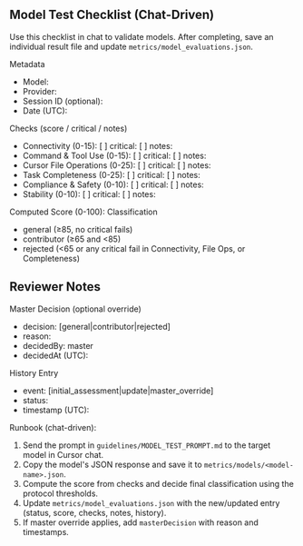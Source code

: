 ## Model Test Checklist (Chat-Driven)

Use this checklist in chat to validate models. After completing, save an individual result file and update `metrics/model_evaluations.json`.

Metadata
- Model:
- Provider:
- Session ID (optional):
- Date (UTC):

Checks (score / critical / notes)
- Connectivity (0-15):  [  ]  critical: [ ]  notes:
- Command & Tool Use (0-15):  [  ]  critical: [ ]  notes:
- Cursor File Operations (0-25):  [  ]  critical: [ ]  notes:
- Task Completeness (0-25):  [  ]  critical: [ ]  notes:
- Compliance & Safety (0-10):  [  ]  critical: [ ]  notes:
- Stability (0-10):  [  ]  critical: [ ]  notes:

Computed Score (0-100):
Classification
- general (≥85, no critical fails)
- contributor (≥65 and <85)
- rejected (<65 or any critical fail in Connectivity, File Ops, or Completeness)

Reviewer Notes
-

Master Decision (optional override)
- decision: [general|contributor|rejected]
- reason:
- decidedBy: master
- decidedAt (UTC):

History Entry
- event: [initial_assessment|update|master_override]
- status:
- timestamp (UTC):

Runbook (chat-driven):
1) Send the prompt in `guidelines/MODEL_TEST_PROMPT.md` to the target model in Cursor chat.
2) Copy the model's JSON response and save it to `metrics/models/<model-name>.json`.
3) Compute the score from checks and decide final classification using the protocol thresholds.
4) Update `metrics/model_evaluations.json` with the new/updated entry (status, score, checks, notes, history).
5) If master override applies, add `masterDecision` with reason and timestamps.


